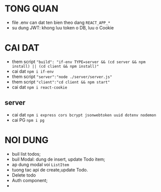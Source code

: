 # TONG QUAN

- file .env can dat ten bien theo dang `REACT_APP_*`
- su dung JWT: khong luu token o DB, luu o Cookie

# CAI DAT

- them script `"build": "if-env TYPE=server && (cd server && npm install) || (cd client && npm install)"`
- cai dat `npm i if-env`
- them script `"server":"node ./server/server.js"`
- them script `"client":"cd client && npm start"`
- cai dat `npm i react-cookie`

## server

- cai dat `npm i express cors bcrypt jsonwebtoken uuid dotenv nodemon`
- cai PG `npm i pg`

# NOI DUNG

- buil list todos;
- buil Modal: dung de insert, update Todo item;
- ap dung modal voi `ListItem`
- tuong tac api de create,update Todo.
- Delete todo
- Auth component;
-
